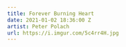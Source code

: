 ```yaml
---
title: Forever Burning Heart
date: 2021-01-02 18:36:00 Z
artist: Peter Polach
url: https://i.imgur.com/5c4rr4H.jpg
---
```



